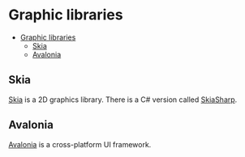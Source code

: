 # Graphic libraries

- [Graphic libraries](#graphic-libraries)
  - [Skia](#skia)
  - [Avalonia](#avalonia)


## Skia

[Skia](https://skia.org/) is a 2D graphics library. There is a C# version called [SkiaSharp](https://github.com/mono/SkiaSharp).

## Avalonia

[Avalonia](https://github.com/AvaloniaUI/Avalonia/) is a cross-platform UI framework.